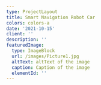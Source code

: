 ```yaml
---
type: ProjectLayout
title: Smart Navigation Robot Car
colors: colors-a
date: '2021-10-15'
client: ''
description: ''
featuredImage:
  type: ImageBlock
  url: /images/Picture1.jpg
  altText: altText of the image
  caption: Caption of the image
  elementId: ''
---
```

